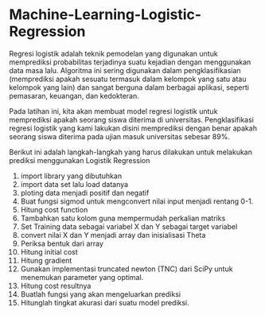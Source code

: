 # Machine-Learning-Logistic-Regression

Regresi logistik adalah teknik pemodelan yang digunakan untuk memprediksi probabilitas terjadinya suatu kejadian dengan menggunakan data masa lalu. Algoritma ini sering digunakan dalam pengklasifikasian (memprediksi apakah sesuatu termasuk dalam kelompok yang satu atau kelompok yang lain) dan sangat berguna dalam berbagai aplikasi, seperti pemasaran, keuangan, dan kedokteran.

Pada latihan ini, kita akan membuat model regresi logistik untuk memprediksi apakah seorang siswa diterima di universitas. Pengklasifikasi regresi logistik yang kami lakukan disini memprediksi dengan benar apakah seorang siswa diterima pada ujian masuk universitas sebesar 89%.

Berikut ini adalah langkah-langkah yang harus dilakukan untuk melakukan prediksi menggunakan Logistik Regression
1. import library yang dibutuhkan
2. import data set lalu load datanya
3. ploting data menjadi positif dan negatif
4. Buat fungsi sigmod untuk mengconvert nilai input menjadi rentang 0-1.
5. Hitung cost function
6. Tambahkan satu kolom guna mempermudah perkalian matriks
7. Set Training data sebagai variabel X dan Y sebagai target variabel
8. convert nilai X dan Y menjadi array dan inisialisasi Theta
9. Periksa bentuk dari array
10. Hitung initial cost
11. Hitung gradient 
13. Gunakan implementasi truncated newton (TNC) dari SciPy untuk menemukan parameter yang optimal.
14. Hitung cost resultnya
15. Buatlah fungsi yang akan mengeluarkan prediksi 
16. Hitunglah tingkat akurasi dari suatu model prediksi.

